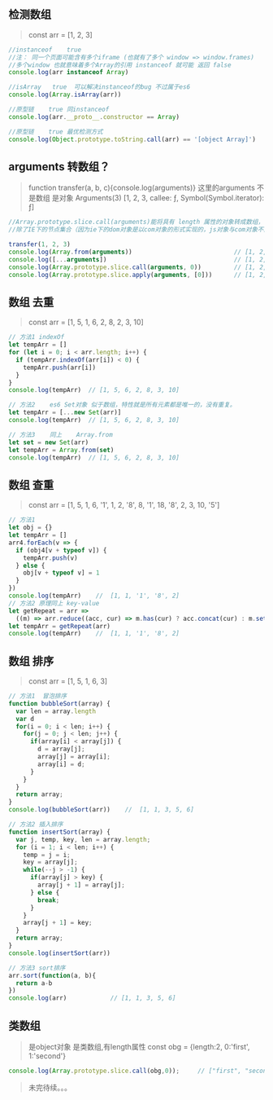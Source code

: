 ## 检测数组
> const arr = [1, 2, 3]
```js
//instanceof	true
//注： 同一个页面可能含有多个iframe (也就有了多个 window => window.frames)
//多个window 也就意味着多个Array的引用 instanceof 就可能 返回 false
console.log(arr instanceof Array)

//isArray	true  可以解决instanceof的bug 不过属于es6
console.log(Array.isArray(arr))

//原型链    true 同instanceof
console.log(arr.__proto__.constructor == Array)

//原型链    true 最优检测方式
console.log(Object.prototype.toString.call(arr) == '[object Array]')

```
## arguments 转数组？
> function transfer(a, b, c){console.log(arguments)}
  这里的arguments 不是数组 是对象 
  Arguments(3) [1, 2, 3, callee: ƒ, Symbol(Symbol.iterator): ƒ]
```js
//Array.prototype.slice.call(arguments)能将具有 length 属性的对象转成数组，
//除了IE下的节点集合（因为ie下的dom对象是以com对象的形式实现的，js对象与com对象不能进行转换）

transfer(1, 2, 3)
console.log(Array.from(arguments))                            // [1, 2, 3]
console.log([...arguments])                                   // [1, 2, 3]
console.log(Array.prototype.slice.call(arguments, 0))         // [1, 2, 3]
console.log(Array.prototype.slice.apply(arguments, [0]))      // [1, 2, 3]
```
## 数组 去重
> const arr = [1, 5, 1, 6, 2, 8, 2, 3, 10]
```js
// 方法1 indexOf 
let tempArr = []
for (let i = 0; i < arr.length; i++) {
  if (tempArr.indexOf(arr[i]) < 0) {
    tempArr.push(arr[i])
  }
}
console.log(tempArr)  // [1, 5, 6, 2, 8, 3, 10]

// 方法2    es6 Set对象	似于数组，特性就是所有元素都是唯一的，没有重复。
let tempArr = [...new Set(arr)]
console.log(tempArr)  // [1, 5, 6, 2, 8, 3, 10]

// 方法3    同上	Array.from
let set = new Set(arr)
let tempArr = Array.from(set)
console.log(tempArr)  // [1, 5, 6, 2, 8, 3, 10]
```
## 数组 查重
> const arr = [1, 5, 1, 6, '1', 1, 2, '8', 8, '1', 18, '8', 2, 3, 10, '5']
```js
// 方法1
let obj = {}
let tempArr = []
arr4.forEach(v => {
  if (obj4[v + typeof v]) {
    tempArr.push(v)
  } else {
    obj[v + typeof v] = 1
  }
})
console.log(tempArr)    //  [1, 1, '1', '8', 2]
// 方法2 原理同上 key-value
let getRepeat = arr => 
  ((m) => arr.reduce((acc, cur) => m.has(cur) ? acc.concat(cur) : m.set(cur, 1) && acc, []))(new Map())
let tempArr = getRepeat(arr)
console.log(tempArr)    //  [1, 1, '1', '8', 2]
```
## 数组 排序
> const arr = [1, 5, 1, 6, 3]
```js
// 方法1  冒泡排序
function bubbleSort(array) {
  var len = array.length
  var d
  for(i = 0; i < len; i++) {
    for(j = 0; j < len; j++) {
      if(array[i] < array[j]) {
        d = array[j];
        array[j] = array[i];
        array[i] = d;
      }
    }
  }
  return array;
}
console.log(bubbleSort(arr))    //  [1, 1, 3, 5, 6]

// 方法2 插入排序
function insertSort(array) {
  var j, temp, key, len = array.length;
  for (i = 1; i < len; i++) {
    temp = j = i;
    key = array[j];
    while(--j > -1) {
      if(array[j] > key) {
        array[j + 1] = array[j];
      } else {
        break;
      }
    }
    array[j + 1] = key;
  }
  return array;
}
console.log(insertSort(arr))

// 方法3 sort排序
arr.sort(function(a, b){
  return a-b
})
console.log(arr)            // [1, 1, 3, 5, 6]
```
## 类数组
> 是object对象 是类数组,有length属性
> const obg = {length:2, 0:'first', 1:'second'}
```js
console.log(Array.prototype.slice.call(obg,0));     // ["first", "second"]
```
> 未完待续。。。




